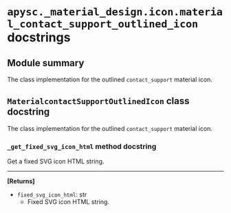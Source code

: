 # `apysc._material_design.icon.material_contact_support_outlined_icon` docstrings

## Module summary

The class implementation for the outlined `contact_support` material icon.

## `MaterialcontactSupportOutlinedIcon` class docstring

The class implementation for the outlined `contact_support` material icon.

### `_get_fixed_svg_icon_html` method docstring

Get a fixed SVG icon HTML string.<hr>

**[Returns]**

- `fixed_svg_icon_html`: str
  - Fixed SVG icon HTML string.